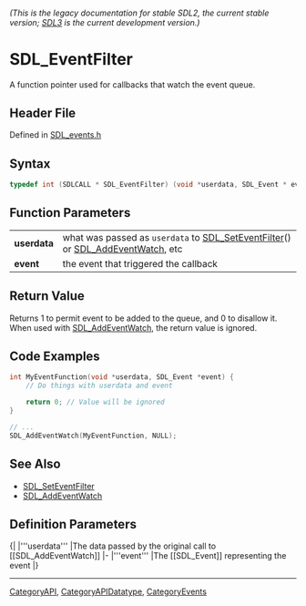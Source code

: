 ###### (This is the legacy documentation for stable SDL2, the current stable version; [SDL3](https://wiki.libsdl.org/SDL3/) is the current development version.)
# SDL_EventFilter

A function pointer used for callbacks that watch the event queue.

## Header File

Defined in [SDL_events.h](https://github.com/libsdl-org/SDL/blob/SDL2/include/SDL_events.h)

## Syntax

```c
typedef int (SDLCALL * SDL_EventFilter) (void *userdata, SDL_Event * event);
```

## Function Parameters

|                  |                                                                                                                            |
| ---------------- | -------------------------------------------------------------------------------------------------------------------------- |
| **userdata**     | what was passed as `userdata` to [SDL_SetEventFilter](SDL_SetEventFilter)() or [SDL_AddEventWatch](SDL_AddEventWatch), etc |
| **event**        | the event that triggered the callback                                                                                      |

## Return Value

Returns 1 to permit event to be added to the queue, and 0 to disallow it.
When used with [SDL_AddEventWatch](SDL_AddEventWatch), the return value is
ignored.

## Code Examples

```c
int MyEventFunction(void *userdata, SDL_Event *event) {
    // Do things with userdata and event

    return 0; // Value will be ignored
}

// ...
SDL_AddEventWatch(MyEventFunction, NULL);
```

## See Also

* [SDL_SetEventFilter](SDL_SetEventFilter)
* [SDL_AddEventWatch](SDL_AddEventWatch)


## Definition Parameters

{|
|'''userdata'''
|The data passed by the original call to [[SDL_AddEventWatch]]
|-
|'''event'''
|The [[SDL_Event]] representing the event
|}

----
[CategoryAPI](CategoryAPI), [CategoryAPIDatatype](CategoryAPIDatatype), [CategoryEvents](CategoryEvents)


